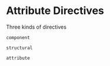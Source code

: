# Attribute Directives

Three kinds of directives 

    component 
    
    structural 
    
    attribute

